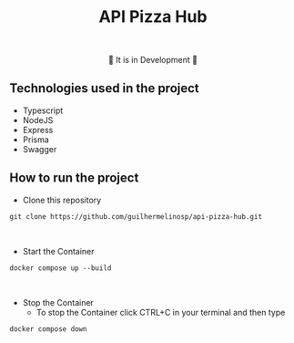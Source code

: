 # <div align="center"> API Pizza Hub </div>

</br>

<div align="center">
<p>🚧 It is in Development 🚧</p>
</div>

## Technologies used in the project

- Typescript
- NodeJS
- Express
- Prisma
- Swagger

## How to run the project

- Clone this repository

```shell
git clone https://github.com/guilhermelinosp/api-pizza-hub.git
```

</br>

- Start the Container

```shell
docker compose up --build
```

</br>

- Stop the Container
  - To stop the Container click CTRL+C in your terminal and then type

```shell
docker compose down
```
